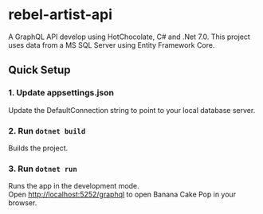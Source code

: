 # rebel-artist-api
A GraphQL API develop using HotChocolate, C# and .Net 7.0.
This project uses data from a MS SQL Server using Entity Framework Core.

## Quick Setup

### 1. Update appsettings.json
Update the DefaultConnection string to point to your local database server.
  
### 2. Run `dotnet build`
Builds the project.

### 3. Run `dotnet run`
Runs the app in the development mode.\
Open [http://localhost:5252/graphql](http://localhost:5252/graphql) to open Banana Cake Pop in your browser.

